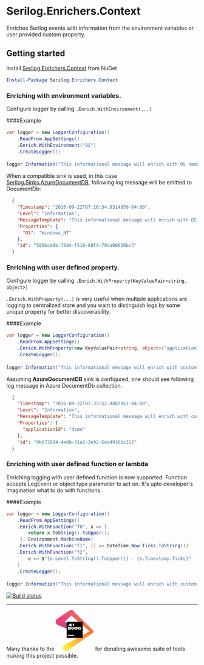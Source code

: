 # Serilog.Enrichers.Context 

Enriches Serilog events with information from the environment variables or user provided custom property.

## Getting started
Install [Serilog.Enrichers.Context](https://www.nuget.org/packages/Serilog.Enrichers.Context) from NuGet

```PowerShell
Install-Package Serilog.Enrichers.Context
```

### Enriching with environment variables.
Configure logger by calling `.Enrich.WithEnvironment(...)`

####Example
```C#
var logger = new LoggerConfiguration()
    .ReadFrom.AppSettings()
    .Enrich.WithEnvironment("OS")
    .CreateLogger();
    
logger.Information("This informational message will enrich with OS name");
```
When a compatible sink is used, in this case [Serilog.Sinks.AzureDocumentDB](https://www.nuget.org/packages/Serilog.Sinks.AzureDocumentDB), following log message will be emitted to DocumentDb:

```JSON
  {
    "Timestamp": "2016-09-22T07:16:34.0314959-04:00",
    "Level": "Information",
    "MessageTemplate": "This informational message will enrich with OS name",
    "Properties": {
      "OS": "Windows_NT"
    },
    "id": "580bce0b-76d4-f510-60f4-70da00636bc3"
  }
```

### Enriching with user defined property.
Configure logger by calling `.Enrich.WithProperty(KeyValuePair<string, object>)`

`.Enrich.WithProperty(...)` is very useful when multiple applications are logging to centralized store and you want to distinguish logs by some unique property for better discoverability.

####Example

```C#
var logger = new LoggerConfiguration()
    .ReadFrom.AppSettings()
    .Enrich.WithProperty(new KeyValuePair<string, object>("applicationId", "demo"));
    .CreateLogger();
    
logger.Information("This informational message will enrich with custom property");    
```

Assuming **AzureDocumentDB** sink is configured, one should see following log message in Azure DocumentDb collection.

```JSON
  {
    "Timestamp": "2016-09-22T07:33:52.9807951-04:00",
    "Level": "Information",
    "MessageTemplate": "This informational message will enrich with custom property",
    "Properties": {
      "applicationId": "demo"
    },
    "id": "9b672004-4e6b-31a2-3e92-5ea49361c312"
  }
```

### Enriching with user defined function or lambda

Enriching logging with user defined function is now supported. Function accepts LogEvent or object type parameter to act on.
It's upto developer's imagination what to do with functions.

####Example

```C#
var logger = new LoggerConfiguration()
    .ReadFrom.AppSettings()
    .Enrich.WithFunction("f0", x => { 
        return x.ToString().ToUpper(); 
     }, Environment.MachineName)
    .Enrich.WithFunction("f1", () => DateTime.Now.Ticks.ToString())
    .Enrich.WithFunction("f2", 
        e => $"{e.Level.ToString().ToUpper()} - {e.Timestamp.Ticks}"
    )
    .CreateLogger();
    
logger.Information("This informational message will enrich with custom property");    
```

[![Build status](https://ci.appveyor.com/api/projects/status/l81s1m0fd8f1y2v4?svg=true)](https://ci.appveyor.com/project/SaleemMirza/serilog-enrichers-context)

---

Many thanks to the [<img src="resources/jetbrains.svg" width="100px"/>](https://www.jetbrains.com "JetBrains") for donating awesome suite of tools making this project possible.